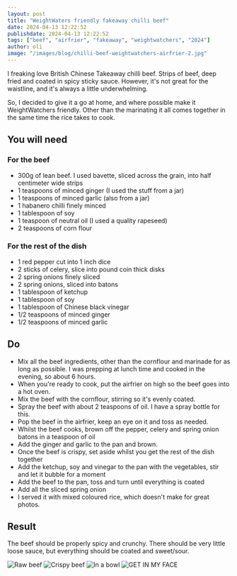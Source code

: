 ```yaml
---
layout: post
title: "WeightWaters friendly fakeaway chilli beef"
date: 2024-04-13 12:22:52
publishdate: 2024-04-13 12:22:52
tags: ["beef", "airfrier", "fakeaway", "weightwatchers", "2024"]
author: oli
image: "/images/blog/chilli-beef-weightwatchers-airfrier-2.jpg"
---
```


I freaking love British Chinese Takeaway chilli beef. Strips of beef, deep fried and coated in spicy sticky sauce.  However, it's not great for the waistline, and it's always a little underwhelming.

So, I decided to give it a go at home, and where possible make it WeightWatchers friendly.  Other than the marinating it all comes together in the same time the rice takes to cook.

## You will need

### For the beef

* 300g of lean beef.  I used bavette, sliced across the grain, into half centimeter wide strips
* 1 teaspoons of minced ginger (I used the stuff from a jar)
* 1 teaspoons of minced garlic (also from a jar)
* 1 habanero chilli finely minced
* 1 tablespoon of soy
* 1 teaspoon of neutral oil (I used a quality rapeseed)
* 2 teaspoons of corn flour

### For the rest of the dish

* 1 red pepper cut into 1 inch dice
* 2 sticks of celery, slice into pound coin thick disks
* 2 spring onions finely sliced
* 2 spring onions, sliced into batons
* 1 tablespoon of ketchup
* 1 tablespoon of soy
* 1 tablespoon of Chinese black vinegar
* 1/2 teaspoons of minced ginger
* 1/2 teaspoons of minced garlic

## Do

* Mix all the beef ingredients, other than the cornflour and marinade for as long as possible.  I was prepping at lunch time and cooked in the evening, so about 6 hours.
* When you're ready to cook, put the airfrier on high so the beef goes into a hot oven.
* Mix the beef with the cornflour, stirring so it's evenly coated.
* Spray the beef with about 2 teaspoons of oil.  I have a spray bottle for this.
* Pop the beef in the airfrier, keep an eye on it and toss as needed.
* Whilst the beef cooks, brown off the pepper, celery and spring onion batons in a teaspoon of oil
* Add the ginger and garlic to the pan and brown.
* Once the beef is crispy, set aside whilst you get the rest of the dish together
* Add the ketchup, soy and vinegar to the pan with the vegetables, stir and let it bubble for a moment
* Add the beef to the pan, toss and turn until everything is coated
* Add all the sliced spring onion
* I served it with mixed coloured rice, which doesn't make for great photos.

## Result

The beef should be properly spicy and crunchy. There should be very little loose sauce, but everything should be coated and sweet/sour.  

![Raw beef](/images/blog/chilli-beef-weightwatchers-airfrier-0.jpg)
![Crispy beef](/images/blog/chilli-beef-weightwatchers-airfrier-1.jpg)
![In a bowl](/images/blog/chilli-beef-weightwatchers-airfrier-2.jpg)
![GET IN MY FACE](/images/blog/chilli-beef-weightwatchers-airfrier-3.jpg)
